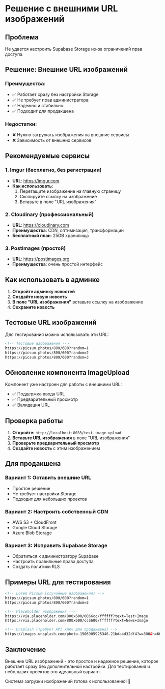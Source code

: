 # Решение с внешними URL изображений

## Проблема
Не удается настроить Supabase Storage из-за ограничений прав доступа.

## Решение: Внешние URL изображений

### Преимущества:
- ✅ Работает сразу без настройки Storage
- ✅ Не требует прав администратора
- ✅ Надежно и стабильно
- ✅ Подходит для продакшена

### Недостатки:
- ❌ Нужно загружать изображения на внешние сервисы
- ❌ Зависимость от внешних сервисов

## Рекомендуемые сервисы

### 1. Imgur (бесплатно, без регистрации)
- **URL**: https://imgur.com
- **Как использовать**:
  1. Перетащите изображение на главную страницу
  2. Скопируйте ссылку на изображение
  3. Вставьте в поле "URL изображения"

### 2. Cloudinary (профессиональный)
- **URL**: https://cloudinary.com
- **Преимущества**: CDN, оптимизация, трансформации
- **Бесплатный план**: 25GB хранилища

### 3. PostImages (простой)
- **URL**: https://postimages.org
- **Преимущества**: очень простой интерфейс

## Как использовать в админке

1. **Откройте админку новостей**
2. **Создайте новую новость**
3. **В поле "URL изображения"** вставьте ссылку на изображение
4. **Сохраните новость**

## Тестовые URL изображений

Для тестирования можно использовать эти URL:

```html
<!-- Тестовые изображения -->
https://picsum.photos/800/600?random=1
https://picsum.photos/800/600?random=2
https://picsum.photos/800/600?random=3
```

## Обновление компонента ImageUpload

Компонент уже настроен для работы с внешними URL:
- ✅ Поддержка ввода URL
- ✅ Предварительный просмотр
- ✅ Валидация URL

## Проверка работы

1. **Откройте**: `http://localhost:8083/test-image-upload`
2. **Вставьте URL изображения** в поле "URL изображения"
3. **Проверьте предварительный просмотр**
4. **Создайте новость** с этим изображением

## Для продакшена

### Вариант 1: Оставить внешние URL
- Простое решение
- Не требует настройки Storage
- Подходит для небольших проектов

### Вариант 2: Настроить собственный CDN
- AWS S3 + CloudFront
- Google Cloud Storage
- Azure Blob Storage

### Вариант 3: Исправить Supabase Storage
- Обратиться к администратору Supabase
- Настроить правильные права доступа
- Создать политики RLS

## Примеры URL для тестирования

```html
<!-- Lorem Picsum (случайные изображения) -->
https://picsum.photos/800/600?random=1
https://picsum.photos/800/600?random=2

<!-- Placeholder изображения -->
https://via.placeholder.com/800x600/0066cc/ffffff?text=Test+Image
https://via.placeholder.com/800x600/cc6600/ffffff?text=News+Image

<!-- Unsplash (требует API ключ для продакшена) -->
https://images.unsplash.com/photo-1506905925346-21bda4d32df4?w=800&h=600&fit=crop
```

## Заключение

Внешние URL изображений - это простое и надежное решение, которое работает сразу без дополнительной настройки. Для тестирования и небольших проектов это идеальный вариант.

Система загрузки изображений готова к использованию! 🎉
